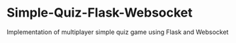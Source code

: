 # Simple-Quiz-Flask-Websocket
Implementation of multiplayer simple quiz game using Flask and Websocket
